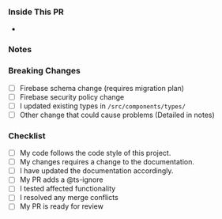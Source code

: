 <!-- Provide a general summary of your changes in the Title above -->

### Inside This PR

<!-- Itemize bug fixes, new features, and other changes -->
<!-- Feel free to break this into sections, i.e. features, fixes, etc. -->
*

### Notes <!-- Optional -->
<!--- List any important or subtle points, future considerations, or other items of note. -->

### Breaking Changes <!-- Optional -->
<!-- Put an `x` in all the boxes that apply. Delete this section if it does not apply -->

- [ ] Firebase schema change (requires migration plan)
- [ ] Firebase security policy change
- [ ] I updated existing types in `/src/components/types/`
- [ ] Other change that could cause problems (Detailed in notes)

### Checklist

<!-- Go over all the following points, and put an `x` in all the boxes that apply. -->
<!-- If you're unsure about any of these, don't hesitate to ask. We're here to help! -->
- [ ] My code follows the code style of this project.
- [ ] My changes requires a change to the documentation.
- [ ] I have updated the documentation accordingly.
- [ ] My PR adds a @ts-ignore
- [ ] I tested affected functionality
- [ ] I resolved any merge conflicts
- [ ] My PR is ready for review
